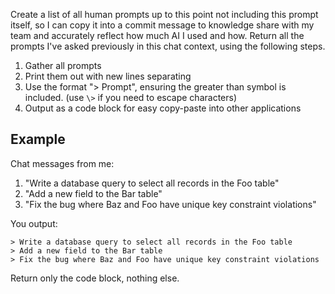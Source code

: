 Create a list of all human prompts up to this point not including this prompt
itself, so I can copy it into a commit message to knowledge share with my team
and accurately reflect how much AI I used and how. Return all the prompts I've
asked previously in this chat context, using the following steps.

1. Gather all prompts
2. Print them out with new lines separating
3. Use the format "> Prompt", ensuring the greater than symbol is included.
   (use `\>` if you need to escape characters)
4. Output as a code block for easy copy-paste into other applications

## Example

Chat messages from me:
1. "Write a database query to select all records in the Foo table"
2. "Add a new field to the Bar table"
3. "Fix the bug where Baz and Foo have unique key constraint violations"

You output:

```
> Write a database query to select all records in the Foo table
> Add a new field to the Bar table
> Fix the bug where Baz and Foo have unique key constraint violations
```

Return only the code block, nothing else.
